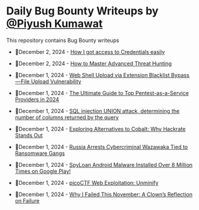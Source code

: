 # Daily Bug Bounty Writeups by [@Piyush Kumawat](https://twitter.com/piyush_supiy) 
This repository contains Bug Bounty writeups

<!-- BLOG-POST-LIST:START -->
 - 💯December 2, 2024 - [How I got access to Credentials easily](https://medium.com/infosecmatrix/how-i-got-access-to-credentials-easily-00ced4ba15bd?source=rss------bug_bounty-5) 

 - 💯December 2, 2024 - [How to Master Advanced Threat Hunting](https://medium.com/@paritoshblogs/how-to-master-advanced-threat-hunting-bcfb9d1e159c?source=rss------bug_bounty-5) 

 - 💯December 1, 2024 - [Web Shell Upload via Extension Blacklist Bypass — File Upload Vulnerability](https://medium.com/@rcxsecurity/web-shell-upload-via-extension-blacklist-bypass-file-upload-vulnerability-f98ee877aff1?source=rss------bug_bounty-5) 

 - 💯December 1, 2024 - [The Ultimate Guide to Top Pentest-as-a-Service Providers in 2024](https://medium.com/@hackrate/the-ultimate-guide-to-top-pentest-as-a-service-providers-in-2024-f03b0408b0a5?source=rss------bug_bounty-5) 

 - 💯December 1, 2024 - [SQL injection UNION attack, determining the number of columns returned by the query](https://medium.com/@Laxious8848/sql-injection-union-attack-determining-the-number-of-columns-returned-by-the-query-4792d89ad93f?source=rss------bug_bounty-5) 

 - 💯December 1, 2024 - [Exploring Alternatives to Cobalt: Why Hackrate Stands Out](https://medium.com/@hackrate/exploring-alternatives-to-cobalt-why-hackrate-stands-out-67473c1e74e6?source=rss------bug_bounty-5) 

 - 💯December 1, 2024 - [Russia Arrests Cybercriminal Wazawaka Tied to Ransomware Gangs](https://medium.com/@wiretor/russia-arrests-cybercriminal-wazawaka-tied-to-ransomware-gangs-9354c557f1d5?source=rss------bug_bounty-5) 

 - 💯December 1, 2024 - [SpyLoan Android Malware Installed Over 8 Million Times on Google Play!](https://medium.com/@wiretor/spyloan-android-malware-installed-over-8-million-times-on-google-play-d0331b3c762e?source=rss------bug_bounty-5) 

 - 💯December 1, 2024 - [picoCTF Web Exploitation: Unminify](https://medium.com/@Kamal_S/picoctf-web-exploitation-unminify-6dd45341b7f5?source=rss------bug_bounty-5) 

 - 💯December 1, 2024 - [Why I Failed This November: A Clown’s Reflection on Failure](https://jackhavoltrey.medium.com/why-i-failed-this-november-a-clowns-reflection-on-failure-3223fec4451e?source=rss------bug_bounty-5) 
<!-- BLOG-POST-LIST:END -->
